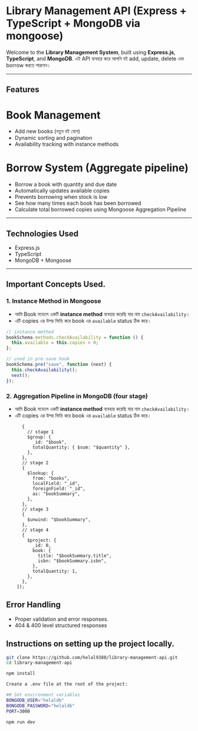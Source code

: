 <!-- @format -->

# Library Management API (Express + TypeScript + MongoDB via mongoose)

Welcome to the **Library Management System**, built using **Express.js**, **TypeScript**, and **MongoDB**. এই API ব্যবহার করে আপনি বই add, update, delete এবং borrow করতে পারবেন।

---

## Features

# **Book Management**

- Add new books (নতুন বই যোগ)
- Dynamic sorting and pagination
- Availability tracking with instance methods

# **Borrow System** (Aggregate pipeline)

- Borrow a book with quantity and due date
- Automatically updates available copies
- Prevents borrowing when stock is low
- See how many times each book has been borrowed
- Calculate total borrowed copies using Mongoose Aggregation Pipeline

---

## Technologies Used

- Express.js
- TypeScript
- MongoDB + Mongoose

---

## Important Concepts Used.

### 1. Instance Method in Mongoose

- আমি Book মডেলে একটি **instance method** ব্যবহার করেছি যার নাম `checkAvailability`।
- এটি copies এর উপর ভিত্তি করে book এর `available` status ঠিক করে।

```ts
// instance method
bookSchema.methods.checkAvailability = function () {
  this.available = this.copies > 0;
};

// used in pre-save hook
bookSchema.pre("save", function (next) {
  this.checkAvailability();
  next();
});
```

### 2. Aggregation Pipeline in MongoDB (four stage)

- আমি Book মডেলে একটি **instance method** ব্যবহার করেছি যার নাম `checkAvailability`।
- এটি copies এর উপর ভিত্তি করে book এর `available` status ঠিক করে।

```const result = await Borrow.aggregate([
      {
        // stage 1
        $group: {
          _id: "$book",
          totalQuantity: { $sum: "$quantity" },
        },
      },
      // stage 2
      {
        $lookup: {
          from: "books",
          localField: "_id",
          foreignField: "_id",
          as: "bookSummary",
        },
      },
      // stage 3
      {
        $unwind: "$bookSummary",
      },
      // stage 4
      {
        $project: {
          _id: 0,
          book: {
            title: "$bookSummary.title",
            isbn: "$bookSummary.isbn",
          },
          totalQuantity: 1,
        },
      },
    ]);
```

## **Error Handling**

- Proper validation and error responses.
- 404 & 400 level structured responses

## Instructions on setting up the project locally.

```bash
git clone https://github.com/helal9380/library-management-api.git
cd library-management-api

npm install

Create a .env file at the root of the project:

## Set environment variables
BONGODB_USER="helaldb"
BONGODB_PASSWORD="helaldb"
PORT=3000

npm run dev
```
